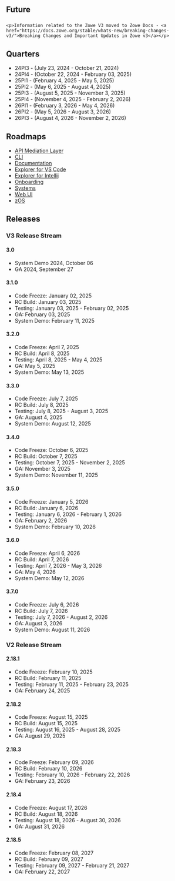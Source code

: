 ---
---

<!-- SPDX-License-Identifier: CC-BY-4.0 -->
<!-- Copyright Contributors to the Zowe project. -->

<section class="whitebackground">
    <h1 id="download" style="margin-bottom: 1.5rem">Future</h1>
    
    <p>Information related to the Zowe V3 moved to Zowe Docs - <a href="https://docs.zowe.org/stable/whats-new/breaking-changes-v3/">Breaking Changes and Important Updates in Zowe v3</a></p>
</section>

<section class="bluebackground">
  <h2>Quarters</h2>

  <ul>
    <li>24PI3 - (July 23, 2024 - October 21, 2024)</li>
    <li>24PI4 - (October 22, 2024 - February 03, 2025)</li>
    <li>25PI1 - (February 4, 2025 - May 5, 2025)</li>
    <li>25PI2 - (May 6, 2025 - August 4, 2025)</li>
    <li>25PI3 - (August 5, 2025 - November 3, 2025)</li>
    <li>25PI4 - (November 4, 2025 - February 2, 2026)</li>
    <li>26PI1 - (February 3, 2026 - May 4, 2026)</li>
    <li>26PI2 - (May 5, 2026 - August 3, 2026)</li>
    <li>26PI3 - (August 4, 2026 - November 2, 2026)</li>
  </ul>
</section>

<section class="whitebackground">
  <h2>Roadmaps</h2>

  <ul>
    <li><a href="https://github.com/orgs/zowe/projects/13/views/9">API Mediation Layer</a></li>
    <li><a href="">CLI</a></li>
    <li><a href="https://github.com/orgs/zowe/projects/36/views/4">Documentation</a></li>
    <li><a href="https://github.com/orgs/zowe/projects/15/views/9">Explorer for VS Code</a></li>
    <li><a href="">Explorer for Intellij</a></li>
    <li><a href="">Onboarding</a></li>
    <li><a href="">Systems</a></li>
    <li><a href="">Web UI</a></li>
    <li><a href="">zOS</a></li>
  </ul>
</section>

<section class="bluebackground">
  <h2>Releases</h2>

  <h3>V3 Release Stream</h3>

  <h4>3.0</h4>
  <ul>
    <li>System Demo 2024, October 06</li>
    <li>GA 2024, September 27</li>
  </ul>

  <h4>3.1.0</h4>
  <ul>
    <li>Code Freeze: January 02, 2025</li>
    <li>RC Build: January 03, 2025</li>
    <li>Testing: January 03, 2025 - February 02, 2025</li>
    <li>GA: February 03, 2025</li>
    <li>System Demo: February 11, 2025</li>
  </ul>

  <h4>3.2.0</h4>
  <ul>
    <li>Code Freeze: April 7, 2025</li>
    <li>RC Build: April 8, 2025</li>
    <li>Testing: April 8, 2025 - May 4, 2025</li>
    <li>GA: May 5, 2025</li>
    <li>System Demo: May 13, 2025</li>
  </ul>

  <h4>3.3.0</h4>
  <ul>
    <li>Code Freeze: July 7, 2025</li>
    <li>RC Build: July 8, 2025</li>
    <li>Testing: July 8, 2025 - August 3, 2025</li>
    <li>GA: August 4, 2025</li>
    <li>System Demo: August 12, 2025</li>
  </ul>

  <h4>3.4.0</h4>
  <ul>
    <li>Code Freeze: October 6, 2025</li>
    <li>RC Build: October 7, 2025</li>
    <li>Testing: October 7, 2025 - November 2, 2025</li>
    <li>GA: November 3, 2025</li>
    <li>System Demo: November 11, 2025</li>
  </ul>

  <h4>3.5.0</h4>
  <ul>
    <li>Code Freeze: January 5, 2026</li>
    <li>RC Build: January 6, 2026</li>
    <li>Testing: January 6, 2026 - February 1, 2026</li>
    <li>GA: February 2, 2026</li>
    <li>System Demo: February 10, 2026</li>
  </ul>

  <h4>3.6.0</h4>
  <ul>
    <li>Code Freeze: April 6, 2026</li>
    <li>RC Build: April 7, 2026</li>
    <li>Testing: April 7, 2026 - May 3, 2026</li>
    <li>GA: May 4, 2026</li>
    <li>System Demo: May 12, 2026</li>
  </ul>

  <h4>3.7.0</h4>
  <ul>
    <li>Code Freeze: July 6, 2026</li>
    <li>RC Build: July 7, 2026</li>
    <li>Testing: July 7, 2026 - August 2, 2026</li>
    <li>GA: August 3, 2026</li>
    <li>System Demo: August 11, 2026</li>
  </ul>

  <h3>V2 Release Stream</h3>

  <h4>2.18.1</h4>
  <ul>
    <li>Code Freeze: February 10, 2025</li>
    <li>RC Build: February 11, 2025</li>
    <li>Testing: February 11, 2025 - February 23, 2025</li>
    <li>GA: February 24, 2025</li>
  </ul>

  <h4>2.18.2</h4>
  <ul>
    <li>Code Freeze: August 15, 2025</li>
    <li>RC Build: August 15, 2025</li>
    <li>Testing: August 16, 2025 - August 28, 2025</li>
    <li>GA: August 29, 2025</li>
  </ul>

  <h4>2.18.3</h4>
  <ul>
    <li>Code Freeze: February 09, 2026</li>
    <li>RC Build: February 10, 2026</li>
    <li>Testing: February 10, 2026 - February 22, 2026</li>
    <li>GA: February 23, 2026</li>
  </ul>

  <h4>2.18.4</h4>
  <ul>
    <li>Code Freeze: August 17, 2026</li>
    <li>RC Build: August 18, 2026</li>
    <li>Testing: August 18, 2026 - August 30, 2026</li>
    <li>GA: August 31, 2026</li>
  </ul>

  <h4>2.18.5</h4>
  <ul>
    <li>Code Freeze: February 08, 2027</li>
    <li>RC Build: February 09, 2027</li>
    <li>Testing: February 09, 2027 - February 21, 2027</li>
    <li>GA: February 22, 2027</li>
  </ul>
</section>

